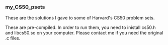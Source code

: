 ### my_CS50_psets
These are the solutions I gave to some of Harvard's CS50 problem sets.

These are pre-compiled. In order to run them, you need to inistall cs50.h and libcs50.so on your computer.
Please contact me if you need the original .c files.
